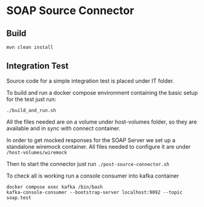 # SOAP Source Connector

## Build

```
mvn clean install
```

## Integration Test

Source code for a simple integration test is placed under IT folder.

To build and run a docker compose environment containing the basic setup for the test just run:

```
./build_and_run.sh
```

All the files needed are on a volume under host-volumes folder, so they are available and in sync with connect container.

In order to get mocked responses for the SOAP Server we set up a standalone wiremock container. All files needed to configure it are under ```/host-volumes/wiremock```

Then to start the connector just run ```./post-source-connector.sh```

To check all is working run a console consumer into kafka container

```
docker compose exec kafka /bin/bash
kafka-console-consumer --bootstrap-server localhost:9092 --topic soap.test
```